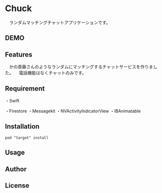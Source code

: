 # Chuck

　ランダムマッチングチャットアプリケーションです。

## DEMO

## Features

　かの斎藤さんのようなランダムにマッチングするチャットサービスを作りました。
　電話機能はなくチャットのみです。

## Requirement
 
 ・Swift
 
 ・Firestore
 ・Messagekit
 ・NVActivityIndicatorView
 ・IBAnimatable

## Installation

```
pod "target" install
```

## Usage



## Author

## License
